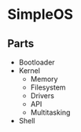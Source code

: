 # SimpleOS

## Parts
* Bootloader
* Kernel
	* Memory
	* Filesystem
	* Drivers
	* API
	* Multitasking
* Shell